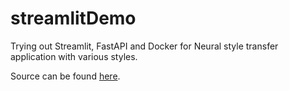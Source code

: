# streamlitDemo

Trying out Streamlit, FastAPI and Docker for Neural style transfer application with various styles.

Source can be found [here](https://testdriven.io/blog/fastapi-streamlit/).

